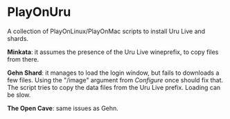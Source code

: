 # PlayOnUru
A collection of PlayOnLinux/PlayOnMac scripts to install Uru Live and shards.

<b>Minkata</b>: it assumes the presence of the Uru Live wineprefix, to copy files from there.

<b>Gehn Shard</b>: it manages to load the login window, but fails to downloads a few files. Using the "/image" argument from <i>Configure</i> once should fix that. The script tries to copy the data files from the Uru Live prefix. Loading can be slow.

<b>The Open Cave</b>: same issues as Gehn.

